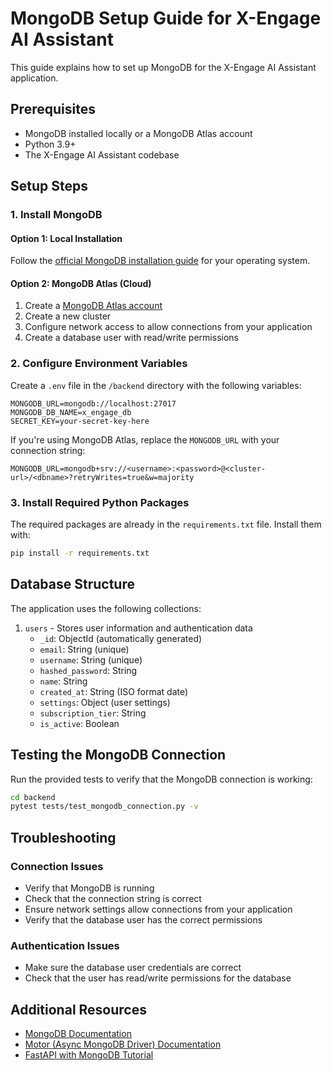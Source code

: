 # MongoDB Setup Guide for X-Engage AI Assistant

This guide explains how to set up MongoDB for the X-Engage AI Assistant application.

## Prerequisites

- MongoDB installed locally or a MongoDB Atlas account
- Python 3.9+
- The X-Engage AI Assistant codebase

## Setup Steps

### 1. Install MongoDB

#### Option 1: Local Installation

Follow the [official MongoDB installation guide](https://docs.mongodb.com/manual/installation/) for your operating system.

#### Option 2: MongoDB Atlas (Cloud)

1. Create a [MongoDB Atlas account](https://www.mongodb.com/cloud/atlas/register)
2. Create a new cluster
3. Configure network access to allow connections from your application
4. Create a database user with read/write permissions

### 2. Configure Environment Variables

Create a `.env` file in the `/backend` directory with the following variables:

```
MONGODB_URL=mongodb://localhost:27017
MONGODB_DB_NAME=x_engage_db
SECRET_KEY=your-secret-key-here
```

If you're using MongoDB Atlas, replace the `MONGODB_URL` with your connection string:

```
MONGODB_URL=mongodb+srv://<username>:<password>@<cluster-url>/<dbname>?retryWrites=true&w=majority
```

### 3. Install Required Python Packages

The required packages are already in the `requirements.txt` file. Install them with:

```bash
pip install -r requirements.txt
```

## Database Structure

The application uses the following collections:

1. `users` - Stores user information and authentication data
   - `_id`: ObjectId (automatically generated)
   - `email`: String (unique)
   - `username`: String (unique)
   - `hashed_password`: String
   - `name`: String
   - `created_at`: String (ISO format date)
   - `settings`: Object (user settings)
   - `subscription_tier`: String
   - `is_active`: Boolean

## Testing the MongoDB Connection

Run the provided tests to verify that the MongoDB connection is working:

```bash
cd backend
pytest tests/test_mongodb_connection.py -v
```

## Troubleshooting

### Connection Issues

- Verify that MongoDB is running
- Check that the connection string is correct
- Ensure network settings allow connections from your application
- Verify that the database user has the correct permissions

### Authentication Issues

- Make sure the database user credentials are correct
- Check that the user has read/write permissions for the database

## Additional Resources

- [MongoDB Documentation](https://docs.mongodb.com/)
- [Motor (Async MongoDB Driver) Documentation](https://motor.readthedocs.io/)
- [FastAPI with MongoDB Tutorial](https://fastapi.tiangolo.com/tutorial/mongodb/)